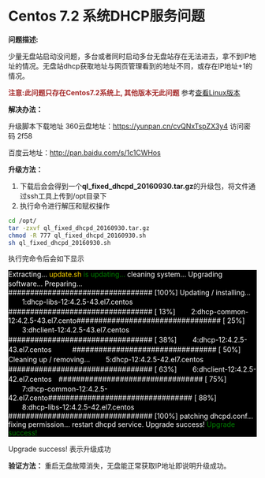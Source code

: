 # Centos 7.2 系统DHCP服务问题

**问题描述:**

少量无盘站启动没问题，多台或者同时启动多台无盘站存在无法进去，拿不到IP地址的情况。无盘站dhcp获取地址与网页管理看到的地址不同，或存在IP地址+1的情况。

**<font color=#A52A2A>注意:此问题只存在Centos7.2系统上, 其他版本无此问题</font>**
参考[查看Linux版本](./linuxfaq.html#如何查看我的Linux版本)

**解决办法：**

升级脚本下载地址
360云盘地址：https://yunpan.cn/cvQNxTspZX3y4  访问密码 2f58

百度云地址：http://pan.baidu.com/s/1c1CWHos

**升级方法：**

1. 下载后会会得到一个**ql_fixed_dhcpd_20160930.tar.gz**的升级包，将文件通过ssh工具上传到/opt目录下
2. 执行命令进行解压和赋权操作

```Bash
cd /opt/
tar -zxvf ql_fixed_dhcpd_20160930.tar.gz
chmod -R 777 ql_fixed_dhcpd_20160930.sh
sh ql_fixed_dhcpd_20160930.sh
```
执行完命令后会如下显示  
<div class="daima" style="background-color:#000000 ">
<font color=#FFFFFF>
Extracting...
<font color=#FFD700>update.sh</font> <font color=#008000>is updating...</font>
cleaning system...
Upgrading software...
Preparing...　　　　　　　　　　　　　　################################# [100%]
Updating / installing...
　　1:dhcp-libs-12:4.2.5-43.el7.centos　################################# [ 13%]
　　2:dhcp-common-12:4.2.5-43.el7.cento################################# [ 25%]
　　3:dhclient-12:4.2.5-43.el7.centos　################################# [ 38%]
　　4:dhcp-12:4.2.5-43.el7.centos　　　################################# [ 50%]
Cleaning up / removing...
　　5:dhcp-12:4.2.5-42.el7.centos　　　################################# [ 63%]
　　6:dhclient-12:4.2.5-42.el7.centos　################################# [ 75%]
　　7:dhcp-common-12:4.2.5-42.el7.cento################################# [ 88%]
　　8:dhcp-libs-12:4.2.5-42.el7.centos　################################# [100%]
patching dhcpd.conf...
fixing permission...
restart dhcpd service.
Upgrade success!
<font color=#008000> Upgrade success!</font>
</font>
</div>

Upgrade success! 表示升级成功

**验证方法：**
重启无盘故障消失，无盘能正常获取IP地址即说明升级成功。
